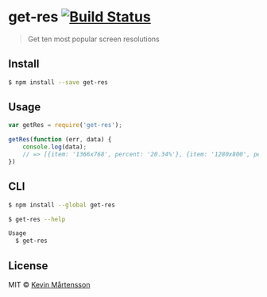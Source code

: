 # get-res [![Build Status](http://img.shields.io/travis/kevva/get-res.svg?style=flat)](https://travis-ci.org/kevva/get-res)

> Get ten most popular screen resolutions

## Install

```bash
$ npm install --save get-res
```

## Usage

```js
var getRes = require('get-res');

getRes(function (err, data) {
	console.log(data);
	// => [{item: '1366x768', percent: '20.34%'}, {item: '1280x800', percent: '9.23%'}, ...]
})
```

## CLI

```bash
$ npm install --global get-res
```

```bash
$ get-res --help

Usage
  $ get-res
```

## License

MIT © [Kevin Mårtensson](https://github.com/kevva)
